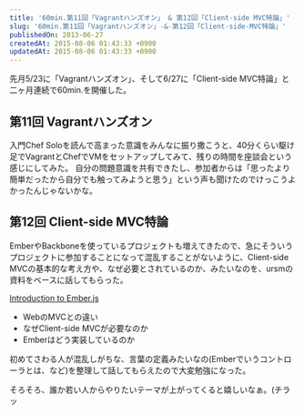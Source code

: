 ```yaml
---
title: '60min.第11回「Vagrantハンズオン」 & 第12回「Client-side MVC特論」'
slug: '60min.第11回「Vagrantハンズオン」-&-第12回「Client-side-MVC特論」'
publishedOn: 2013-06-27
createdAt: 2015-08-06 01:43:33 +0900
updatedAt: 2015-08-06 01:43:33 +0900
---
```

先月5/23に「Vagrantハンズオン」、そして6/27に「Client-side MVC特論」と二ヶ月連続で60min.を開催した。

## 第11回 Vagrantハンズオン

入門Chef Soloを読んで高まった意識をみんなに振り撒こうと、40分くらい駆け足でVagrantとChefでVMをセットアップしてみて、残りの時間を座談会という感じにしてみた。
自分の問題意識を共有できたし、参加者からは「思ったより簡単だったから自分でも触ってみようと思う」という声も聞けたのでけっこうよかったんじゃないかな。

<div style="max-width: 500px;">
  <script async class="speakerdeck-embed" data-id="e94ce1d0a9250130cd072aebf6f1638d" data-ratio="1.29456384323641" src="//speakerdeck.com/assets/embed.js"></script>
</div>

## 第12回 Client-side MVC特論

EmberやBackboneを使っているプロジェクトも増えてきたので、急にそういうプロジェクトに参加することになって混乱することがないように、Client-side MVCの基本的な考え方や、なぜ必要とされているのか、みたいなのを、ursmの資料をベースに話してもらった。

[Introduction to Ember.js](https://docs.google.com/presentation/d/1JMs01OIrEJ4riqXl4YpmZWRAfyKSCL55HVpGax2cH9Y/edit#slide=id.p)

- WebのMVCとの違い
- なぜClient-side MVCが必要なのか
- Emberはどう実装しているのか

初めてさわる人が混乱しがちな、言葉の定義みたいなの(Emberでいうコントローラとは、など)を整理して話してもらえたので大変勉強になった。

そろそろ、誰か若い人からやりたいテーマが上がってくると嬉しいなぁ。(チラッ
